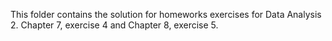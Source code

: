 This folder contains the solution for homeworks exercises for Data Analysis 2. Chapter 7, exercise 4 and Chapter 8, exercise 5.